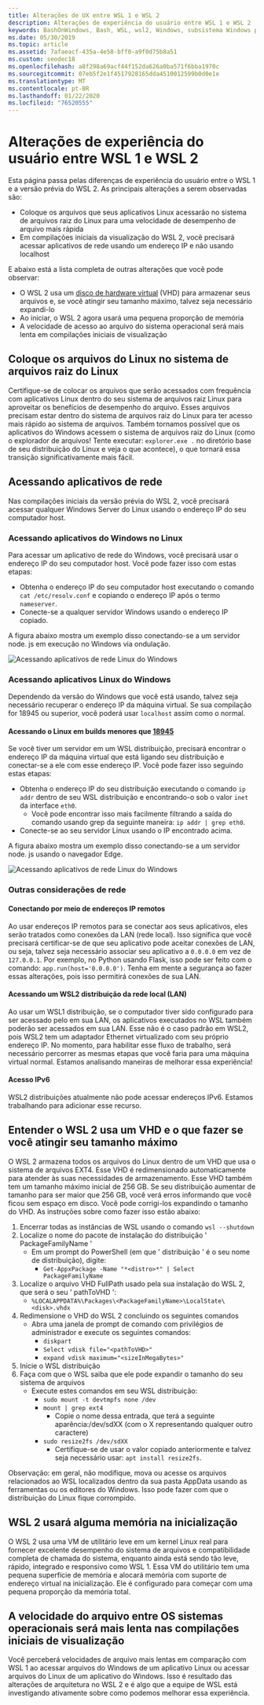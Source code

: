 ```yaml
---
title: Alterações de UX entre WSL 1 e WSL 2
description: Alterações de experiência do usuário entre WSL 1 e WSL 2
keywords: BashOnWindows, Bash, WSL, wsl2, Windows, subsistema Windows para Linux, windowssubsystem, Ubuntu, Debian, Suse, Windows 10
ms.date: 05/30/2019
ms.topic: article
ms.assetid: 7afaeacf-435a-4e58-bff0-a9f0d75b8a51
ms.custom: seodec18
ms.openlocfilehash: a8f298a69acf44f152da626a0ba571f6bba1970c
ms.sourcegitcommit: 07eb5f2e1f4517928165dda4510012599b0d0e1e
ms.translationtype: MT
ms.contentlocale: pt-BR
ms.lasthandoff: 01/22/2020
ms.locfileid: "76520555"
---
```

# <a name="user-experience-changes-between-wsl-1-and-wsl-2"></a>Alterações de experiência do usuário entre WSL 1 e WSL 2

Esta página passa pelas diferenças de experiência do usuário entre o WSL 1 e a versão prévia do WSL 2. As principais alterações a serem observadas são:

- Coloque os arquivos que seus aplicativos Linux acessarão no sistema de arquivos raiz do Linux para uma velocidade de desempenho de arquivo mais rápida
- Em compilações iniciais da visualização do WSL 2, você precisará acessar aplicativos de rede usando um endereço IP e não usando localhost

E abaixo está a lista completa de outras alterações que você pode observar:

- O WSL 2 usa um [disco de hardware virtual](https://en.wikipedia.org/wiki/VHD_(file_format)) (VHD) para armazenar seus arquivos e, se você atingir seu tamanho máximo, talvez seja necessário expandi-lo
- Ao iniciar, o WSL 2 agora usará uma pequena proporção de memória
- A velocidade de acesso ao arquivo do sistema operacional será mais lenta em compilações iniciais de visualização

## <a name="place-your-linux-files-in-your-linux-root-file-system"></a>Coloque os arquivos do Linux no sistema de arquivos raiz do Linux
Certifique-se de colocar os arquivos que serão acessados com frequência com aplicativos Linux dentro do seu sistema de arquivos raiz Linux para aproveitar os benefícios de desempenho do arquivo. Esses arquivos precisam estar dentro do sistema de arquivos raiz do Linux para ter acesso mais rápido ao sistema de arquivos. Também tornamos possível que os aplicativos do Windows acessem o sistema de arquivos raiz do Linux (como o explorador de arquivos! Tente executar: `explorer.exe .` no diretório base de seu distribuição do Linux e veja o que acontece), o que tornará essa transição significativamente mais fácil. 

## <a name="accessing-network-applications"></a>Acessando aplicativos de rede
Nas compilações iniciais da versão prévia do WSL 2, você precisará acessar qualquer Windows Server do Linux usando o endereço IP do seu computador host.

### <a name="accessing-windows-applications-from-linux"></a>Acessando aplicativos do Windows no Linux
Para acessar um aplicativo de rede do Windows, você precisará usar o endereço IP do seu computador host. Você pode fazer isso com estas etapas:

- Obtenha o endereço IP do seu computador host executando o comando `cat /etc/resolv.conf` e copiando o endereço IP após o termo `nameserver`. 
- Conecte-se a qualquer servidor Windows usando o endereço IP copiado.

A figura abaixo mostra um exemplo disso conectando-se a um servidor node. js em execução no Windows via ondulação. 

![Acessando aplicativos de rede Linux do Windows](media/wsl2-network-l2w.png)

### <a name="accessing-linux-applications-from-windows"></a>Acessando aplicativos Linux do Windows

Dependendo da versão do Windows que você está usando, talvez seja necessário recuperar o endereço IP da máquina virtual. Se sua compilação for 18945 ou superior, você poderá usar `localhost` assim como o normal. 

#### <a name="accessing-linux-on-builds-lower-than-18945httpsblogswindowscomwindowsexperience20190726announcing-windows-10-insider-preview-build-18945"></a>Acessando o Linux em builds menores que [18945](https://blogs.windows.com/windowsexperience/2019/07/26/announcing-windows-10-insider-preview-build-18945/)

Se você tiver um servidor em um WSL distribuição, precisará encontrar o endereço IP da máquina virtual que está ligando seu distribuição e conectar-se a ele com esse endereço IP. Você pode fazer isso seguindo estas etapas:

- Obtenha o endereço IP do seu distribuição executando o comando `ip addr` dentro de seu WSL distribuição e encontrando-o sob o valor `inet` da interface `eth0`.
   - Você pode encontrar isso mais facilmente filtrando a saída do comando usando grep da seguinte maneira: `ip addr | grep eth0`.
- Conecte-se ao seu servidor Linux usando o IP encontrado acima.

A figura abaixo mostra um exemplo disso conectando-se a um servidor node. js usando o navegador Edge.

![Acessando aplicativos de rede Linux do Windows](media/wsl2-network-w2l.jpg)

### <a name="other-networking-considerations"></a>Outras considerações de rede

#### <a name="connecting-via-remote-ip-addresses"></a>Conectando por meio de endereços IP remotos

Ao usar endereços IP remotos para se conectar aos seus aplicativos, eles serão tratados como conexões da LAN (rede local). Isso significa que você precisará certificar-se de que seu aplicativo pode aceitar conexões de LAN, ou seja, talvez seja necessário associar seu aplicativo a `0.0.0.0` em vez de `127.0.0.1`. Por exemplo, no Python usando Flask, isso pode ser feito com o comando: `app.run(host='0.0.0.0')`. Tenha em mente a segurança ao fazer essas alterações, pois isso permitirá conexões de sua LAN. 

#### <a name="accessing-a-wsl2-distro-from-your-local-area-network-lan"></a>Acessando um WSL2 distribuição da rede local (LAN)

Ao usar um WSL1 distribuição, se o computador tiver sido configurado para ser acessado pelo em sua LAN, os aplicativos executados no WSL também poderão ser acessados em sua LAN. Esse não é o caso padrão em WSL2, pois WSL2 tem um adaptador Ethernet virtualizado com seu próprio endereço IP. No momento, para habilitar esse fluxo de trabalho, será necessário percorrer as mesmas etapas que você faria para uma máquina virtual normal. Estamos analisando maneiras de melhorar essa experiência!

#### <a name="ipv6-access"></a>Acesso IPv6

WSL2 distribuições atualmente não pode acessar endereços IPv6. Estamos trabalhando para adicionar esse recurso.

## <a name="understanding-wsl-2-uses-a-vhd-and-what-to-do-if-you-reach-its-max-size"></a>Entender o WSL 2 usa um VHD e o que fazer se você atingir seu tamanho máximo
O WSL 2 armazena todos os arquivos do Linux dentro de um VHD que usa o sistema de arquivos EXT4. Esse VHD é redimensionado automaticamente para atender às suas necessidades de armazenamento. Esse VHD também tem um tamanho máximo inicial de 256 GB. Se seu distribuição aumentar de tamanho para ser maior que 256 GB, você verá erros informando que você ficou sem espaço em disco. Você pode corrigi-los expandindo o tamanho do VHD. As instruções sobre como fazer isso estão abaixo:

1. Encerrar todas as instâncias de WSL usando o comando `wsl --shutdown`
2. Localize o nome do pacote de instalação do distribuição ' PackageFamilyName '
   - Em um prompt do PowerShell (em que ' distribuição ' é o seu nome de distribuição), digite:
      - `Get-AppxPackage -Name "*<distro>*" | Select PackageFamilyName`
3. Localize o arquivo VHD FullPath usado pela sua instalação do WSL 2, que será o seu ' pathToVHD ':
     - `%LOCALAPPDATA%\Packages\<PackageFamilyName>\LocalState\<disk>.vhdx`
4. Redimensione o VHD do WSL 2 concluindo os seguintes comandos
   - Abra uma janela de prompt de comando com privilégios de administrador e execute os seguintes comandos:
      - `diskpart`
      - `Select vdisk file="<pathToVHD>"`
      - `expand vdisk maximum="<sizeInMegaBytes>"`
5. Inicie o WSL distribuição
6. Faça com que o WSL saiba que ele pode expandir o tamanho do seu sistema de arquivos
   - Execute estes comandos em seu WSL distribuição:
      - `sudo mount -t devtmpfs none /dev`
      - `mount | grep ext4`
         - Copie o nome dessa entrada, que terá a seguinte aparência:/dev/sdXX (com o X representando qualquer outro caractere)
      - `sudo resize2fs /dev/sdXX`
         - Certifique-se de usar o valor copiado anteriormente e talvez seja necessário usar: `apt install resize2fs`.

Observação: em geral, não modifique, mova ou acesse os arquivos relacionados ao WSL localizados dentro da sua pasta AppData usando as ferramentas ou os editores do Windows. Isso pode fazer com que o distribuição do Linux fique corrompido.

## <a name="wsl-2-will-use-some-memory-on-startup"></a>WSL 2 usará alguma memória na inicialização
O WSL 2 usa uma VM de utilitário leve em um kernel Linux real para fornecer excelente desempenho do sistema de arquivos e compatibilidade completa de chamada do sistema, enquanto ainda está sendo tão leve, rápido, integrado e responsivo como WSL 1. Essa VM do utilitário tem uma pequena superfície de memória e alocará memória com suporte de endereço virtual na inicialização. Ele é configurado para começar com uma pequena proporção da memória total.

## <a name="cross-os-file-speed-will-be-slower-in-initial-preview-builds"></a>A velocidade do arquivo entre OS sistemas operacionais será mais lenta nas compilações iniciais de visualização
Você perceberá velocidades de arquivo mais lentas em comparação com WSL 1 ao acessar arquivos do Windows de um aplicativo Linux ou acessar arquivos do Linux de um aplicativo do Windows. Isso é resultado das alterações de arquitetura no WSL 2 e é algo que a equipe de WSL está investigando ativamente sobre como podemos melhorar essa experiência.
